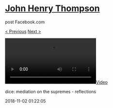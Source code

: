 # [John Henry Thompson](../README.md)
post Facebook.com

[< Previous](2018-11-02-2.md) [Next >](2018-11-02-4.md)

[![](../media/2018-11-02/dice-mediation-on-the-supremes-reflections.mp4)](../README.md)

dice: mediation on the supremes - reflections

2018-11-02 01:22:05